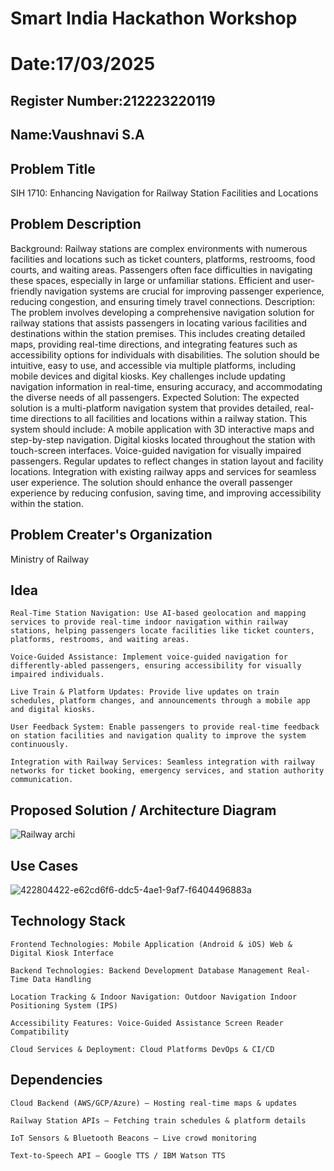 # Smart India Hackathon Workshop
# Date:17/03/2025
## Register Number:212223220119
## Name:Vaushnavi S.A
## Problem Title
SIH 1710: Enhancing Navigation for Railway Station Facilities and Locations
## Problem Description
Background: Railway stations are complex environments with numerous facilities and locations such as ticket counters, platforms, restrooms, food courts, and waiting areas. Passengers often face difficulties in navigating these spaces, especially in large or unfamiliar stations. Efficient and user-friendly navigation systems are crucial for improving passenger experience, reducing congestion, and ensuring timely travel connections. Description: The problem involves developing a comprehensive navigation solution for railway stations that assists passengers in locating various facilities and destinations within the station premises. This includes creating detailed maps, providing real-time directions, and integrating features such as accessibility options for individuals with disabilities. The solution should be intuitive, easy to use, and accessible via multiple platforms, including mobile devices and digital kiosks. Key challenges include updating navigation information in real-time, ensuring accuracy, and accommodating the diverse needs of all passengers. Expected Solution: The expected solution is a multi-platform navigation system that provides detailed, real-time directions to all facilities and locations within a railway station. This system should include: A mobile application with 3D interactive maps and step-by-step navigation. Digital kiosks located throughout the station with touch-screen interfaces. Voice-guided navigation for visually impaired passengers. Regular updates to reflect changes in station layout and facility locations. Integration with existing railway apps and services for seamless user experience. The solution should enhance the overall passenger experience by reducing confusion, saving time, and improving accessibility within the station.

## Problem Creater's Organization
Ministry of Railway

## Idea
```
Real-Time Station Navigation: Use AI-based geolocation and mapping services to provide real-time indoor navigation within railway stations, helping passengers locate facilities like ticket counters, platforms, restrooms, and waiting areas.

Voice-Guided Assistance: Implement voice-guided navigation for differently-abled passengers, ensuring accessibility for visually impaired individuals.

Live Train & Platform Updates: Provide live updates on train schedules, platform changes, and announcements through a mobile app and digital kiosks.

User Feedback System: Enable passengers to provide real-time feedback on station facilities and navigation quality to improve the system continuously.

Integration with Railway Services: Seamless integration with railway networks for ticket booking, emergency services, and station authority communication.
```


## Proposed Solution / Architecture Diagram
![Railway archi](https://github.com/user-attachments/assets/ae09b8fc-34e6-453d-9c90-4d9ef35f2472)


## Use Cases
![422804422-e62cd6f6-ddc5-4ae1-9af7-f6404496883a](https://github.com/user-attachments/assets/56abc6ca-9adf-4aca-bab1-ba9cfab9d5ff)


## Technology Stack
```
Frontend Technologies: Mobile Application (Android & iOS) Web & Digital Kiosk Interface

Backend Technologies: Backend Development Database Management Real-Time Data Handling

Location Tracking & Indoor Navigation: Outdoor Navigation Indoor Positioning System (IPS)

Accessibility Features: Voice-Guided Assistance Screen Reader Compatibility

Cloud Services & Deployment: Cloud Platforms DevOps & CI/CD
```

## Dependencies
```
Cloud Backend (AWS/GCP/Azure) – Hosting real-time maps & updates

Railway Station APIs – Fetching train schedules & platform details

IoT Sensors & Bluetooth Beacons – Live crowd monitoring

Text-to-Speech API – Google TTS / IBM Watson TTS
```

